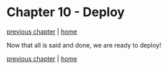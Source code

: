 # Chapter 10 - Deploy

[previous chapter](Chapter_09.md) | [home](README.md)

Now that all is said and done, we are ready to deploy!

[previous chapter](Chapter_09.md) | [home](README.md)
